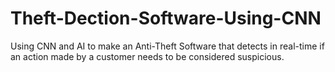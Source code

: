 # Theft-Dection-Software-Using-CNN
Using CNN and AI to make an Anti-Theft Software that detects in real-time if an action made by a customer needs to be considered suspicious.  
